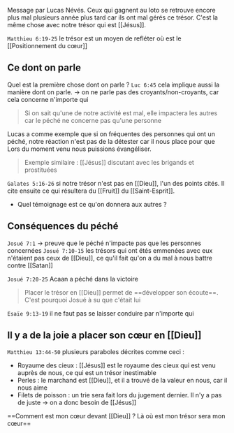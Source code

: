 Message par Lucas Névés.
Ceux qui gagnent au loto se retrouve encore plus mal plusieurs année plus tard car ils ont mal gérés ce trésor.
C'est la même chose avec notre trésor qui est [[Jésus]].

`Matthieu 6:19-25` le trésor est un moyen de refléter où est le [[Positionnement du cœur]]
## Ce dont on parle
Quel est la première chose dont on parle ?
`Luc 6:45` cela implique aussi la manière dont on parle.
-> on ne parle pas des croyants/non-croyants, car cela concerne n'importe qui
> Si on sait qu'une de notre activité est mal, elle impactera les autres car le péché ne concerne pas qu'une personne

Lucas a comme exemple que si on fréquentes des personnes qui ont un péché, notre réaction n'est pas de la détester car il nous place pour que Lors du moment venu nous puissions évangéliser.
> Exemple similaire : [[Jésus]] discutant avec les brigands et prostituées

`Galates 5:16-26` si notre trésor n'est pas en [[Dieu]], l'un des points cités.
Il cite ensuite ce qui résultera du [[Fruit]] du [[Saint-Esprit]].
- Quel témoignage est ce qu'on donnera aux autres ?
## Conséquences du péché 
`Josué 7:1` -> preuve que le péché n'impacte pas que les personnes concernées
`Josué 7:10-15` les trésors qui ont étés emmenées avec eux n'étaient pas ceux de [[Dieu]], ce qu'il fait qu'on a du mal à nous battre contre [[Satan]]

`Josué 7:20-25` Acaan a péché dans la victoire
> Placer le trésor en [[Dieu]] permet de ==développer son écoute==. C'est pourquoi Josué à su que c'était lui

`Esaïe 9:13-19` il ne faut pas se laisser conduire par n'importe qui
## Il y a de la joie a placer son cœur en [[Dieu]]
`Matthieu 13:44-50` plusieurs paraboles décrites comme ceci :
- Royaume des cieux : [[Jésus]] est le royaume des cieux qui est venu auprès de nous, ce qui est un trésor inestimable 
- Perles : le marchand est [[Dieu]], et il a trouvé de la valeur en nous, car il nous aime
- Filets de poisson : un trie sera fait lors du jugement dernier. Il n'y a pas de juste -> on a donc besoin de [[Jésus]]

==Comment est mon cœur devant [[Dieu]] ? Là où est mon trésor sera mon cœur==
